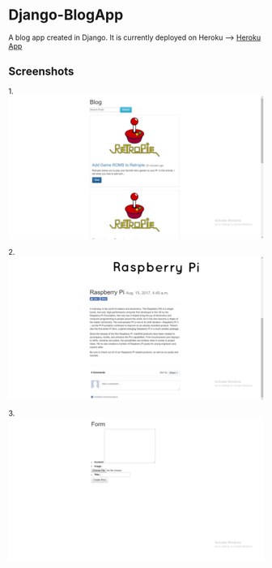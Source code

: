 # Django-BlogApp

A blog app created in Django. It is currently deployed on Heroku --> [Heroku App](https://bloghashroot.herokuapp.com/posts/)

## Screenshots 

1.![Alt text](blog1.jpg?raw=true "Optional Title")

2.![Alt text](blog2.jpg?raw=true "Optional Title")

3.![Alt text](blog3.jpg?raw=true "Optional Title")
